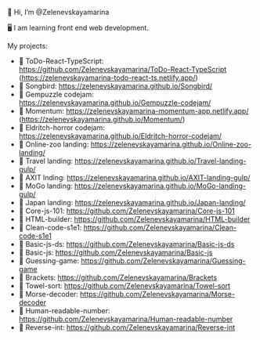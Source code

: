 👋 Hi, I’m @Zelenevskayamarina

🖥 I am learning front end web development.

My projects:
-  📖 ToDo-React-TypeScript: https://github.com/Zelenevskayamarina/ToDo-React-TypeScript (https://zelenevskayamarina-todo-react-ts.netlify.app/)
-  📖 Songbird: https://zelenevskayamarina.github.io/Songbird/
-  📖 Gempuzzle codejam: https://zelenevskayamarina.github.io/Gempuzzle-codejam/ 
-  📖 Momentum: https://zelenevskayamarina-momentum-app.netlify.app/ (https://zelenevskayamarina.github.io/Momentum/)
-  📖 Eldritch-horror codejam: https://zelenevskayamarina.github.io/Eldritch-horror-codejam/
-  📖 Online-zoo landing: https://zelenevskayamarina.github.io/Online-zoo-landing/
-  📖 Travel landing: https://zelenevskayamarina.github.io/Travel-landing-gulp/
-  📖 AXIT lnding: https://zelenevskayamarina.github.io/AXIT-landing-gulp/
-  📖 MoGo landing: https://zelenevskayamarina.github.io/MoGo-landing-gulp/
-  📖 Japan landing: https://zelenevskayamarina.github.io/Japan-landing/
-  📖 Core-js-101: https://github.com/Zelenevskayamarina/Core-js-101
-  📖 HTML-builder: https://github.com/Zelenevskayamarina/HTML-builder
-  📖 Clean-code-s1e1: https://github.com/Zelenevskayamarina/Clean-code-s1e1
-  📖 Basic-js-ds: https://github.com/Zelenevskayamarina/Basic-js-ds
-  📖 Basic-js: https://github.com/Zelenevskayamarina/Basic-js
-  📖 Guessing-game: https://github.com/Zelenevskayamarina/Guessing-game
-  📖 Brackets: https://github.com/Zelenevskayamarina/Brackets
-  📖 Towel-sort: https://github.com/Zelenevskayamarina/Towel-sort
-  📖 Morse-decoder: https://github.com/Zelenevskayamarina/Morse-decoder
-  📖 Human-readable-number: https://github.com/Zelenevskayamarina/Human-readable-number
-  📖 Reverse-int: https://github.com/Zelenevskayamarina/Reverse-int
